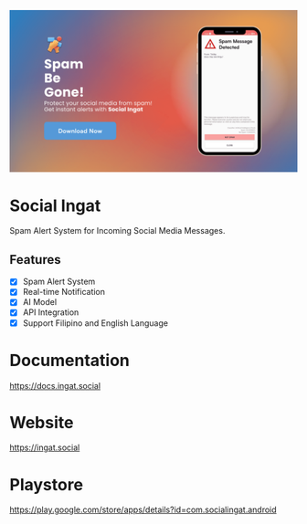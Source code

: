 [![Banner](https://github.com/SocialIngat/.github/blob/master/profile/banner.png)](https://play.google.com/store/apps/details?id=com.socialingat.android)

# Social Ingat
Spam Alert System for Incoming Social Media Messages.

## Features
- [x] Spam Alert System
- [x] Real-time Notification
- [x] AI Model
- [x] API Integration
- [x] Support Filipino and English Language

# Documentation
https://docs.ingat.social

# Website
https://ingat.social

# Playstore
https://play.google.com/store/apps/details?id=com.socialingat.android

